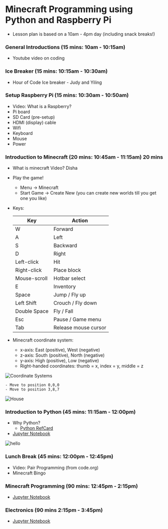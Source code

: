 # Minecraft Programming using Python and Raspberry Pi

- Lesson plan is based on a 10am - 4pm day (including snack breaks!)

### General Introductions (15 mins: 10am - 10:15am)   

- Youtube video on coding

### Ice Breaker (15 mins: 10:15am - 10:30am)   

- Hour of Code Ice breaker - Judy and Yiling

### Setup Raspberry Pi (15 mins: 10:30am - 10:50am) 
- Video: What is a Raspberry?
- Pi board
- SD Card (pre-setup)
- HDMI (display) cable
- Wifi
- Keyboard
- Mouse
- Power

### Introduction to Minecraft (20 mins: 10:45am - 11:15am) 20 mins
  - What is minecraft Video? Disha 
  - Play the game!
    - Menu -> Minecraft
    - Start Game -> Create New (you can create new worlds till you get one you like)
  - Keys:
  
    Key | Action 
    --- | ------
    W	| Forward
    A	| Left 
    S	| Backward 
    D	|	Right
    Left-click | Hit
    Right-click | Place block
    Mouse-scroll | Hotbar select
    E	|	Inventory
    Space	|	Jump / Fly up
    Left Shift | Crouch / Fly down
    Double Space	|	Fly / Fall
    Esc	| Pause / Game menu
    Tab	| Release mouse cursor

- Minecraft coordinate system:
  - x-axis: East (positive), West (negative)
  - z-axis: South (positive), North (negative)
  - y-axis: High (positive), Low (negative)
  - Right-handed coordinates: thumb = x, index = y, middle = z
  
![Coordinate Systems](http://viz.aset.psu.edu/gho/sem_notes/3d_fundamentals/gifs/left_right_hand.gif)

    - Move to position 0,0,0
    - Move to position 3,8,7

![House](screenshots/house.png)

### Introduction to Python (45 mins: 11:15am - 12:00pm)
- Why Python?
  - [Python RefCard](https://dzone.com/refcardz/core-python)
- [Jupyter Notebook](notebook/)

![hello](screenshots/hello_world.png)

### Lunch Break (45 mins: 12:00pm - 12:45pm)
- Video: Pair Programming (from code.org)
- Minecraft Bingo

### Minecraft Programming (90 mins: 12:45pm - 2:15pm)
- [Jupyter Notebook](notebook/)

### Electronics (90 mins 2:15pm - 3:45pm)
- [Jupyter Notebook](notebook/)

